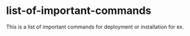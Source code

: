 # list-of-important-commands
This is a list of important commands for deployment or installation for ex.
